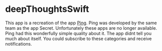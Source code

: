 # deepThoughtsSwift

This app is a recreation of the app [Ping](https://medium.com/@bn/introducing-ping-7f9403352764#.uk5knxqtn). Ping was developed by the same team as the app Secret. Unfortunately these apps are no longer available. Ping had this wonderfully simple quality about it. The app didnt tell you much about itself. You could subscribe to these categories and receive notifications.

